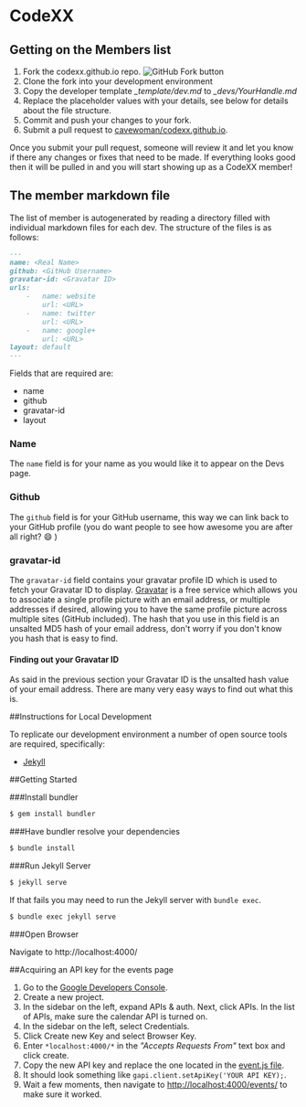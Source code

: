 # CodeXX

## Getting on the Members list

1. Fork the codexx.github.io repo.
  ![GitHub Fork button](http://i.imgur.com/0K2fyDs.png)
2. Clone the fork into your development environment
3. Copy the developer template _\_template/dev.md_ to _\_devs/YourHandle.md_
4. Replace the placeholder values with your details, see below for details about the file structure.
5. Commit and push your changes to your fork.
6. Submit a pull request to [cavewoman/codexx.github.io](https://github.com/cavewoman/codexx.github.io).

Once you submit your pull request, someone will review it and let you know if there any changes or fixes that need to be made.  If everything looks good then it will be pulled in and you will start showing up as a CodeXX member!

## The member markdown file

The list of member is autogenerated by reading a directory filled with individual markdown files for each dev.  The structure of the files is as follows:

``` md
---
name: <Real Name>
github: <GitHub Username>
gravatar-id: <Gravatar ID>
urls:
    -   name: website
        url: <URL>
    -   name: twitter
        url: <URL>
    -   name: google+
        url: <URL>
layout: default
---
```

Fields that are required are:
* name
* github
* gravatar-id
* layout

### Name

The ```name``` field is for your name as you would like it to appear on the Devs page.

### Github

The ```github``` field is for your GitHub username, this way we can link back to your GitHub profile (you do want people to see how awesome you are after all right? :smile: )

### gravatar-id

The ```gravatar-id``` field contains your gravatar profile ID which is used to fetch your Gravatar ID to display.  [Gravatar](https://en.gravatar.com/) is a free service which allows you to associate a single profile picture with an email address, or multiple addresses if desired,  allowing you to have the same profile picture across multiple sites (GitHub included).  The hash that you use in this field is an unsalted MD5 hash of your email address, don't worry if you don't know you hash that is easy to find.

#### Finding out your Gravatar ID

As said in the previous section your Gravatar ID is the unsalted hash value of your email address.  There are many very easy ways to find out what this is.

##Instructions for Local Development

To replicate our development environment a number of open source tools are required, specifically:

* [Jekyll](http://jekyllrb.com)

##Getting Started

###Install bundler

~~~ sh
$ gem install bundler
~~~

###Have bundler resolve your dependencies

~~~ sh
$ bundle install
~~~

###Run Jekyll Server

~~~ sh
$ jekyll serve
~~~

If that fails you may need to run the Jekyll server with `bundle exec`.

~~~ sh
$ bundle exec jekyll serve
~~~

###Open Browser

Navigate to http://localhost:4000/

##Acquiring an API key for the events page

1. Go to the [Google Developers Console](https://console.developers.google.com).
2. Create a new project.
3. In the sidebar on the left, expand APIs & auth. Next, click APIs. In the list of APIs, make sure the calendar API is turned on.
4. In the sidebar on the left, select Credentials.
5. Click Create new Key and select Browser Key.
6. Enter `*localhost:4000/*` in the *"Accepts Requests From"* text box and click create.
7. Copy the new API key and replace the one located in the [event.js file](assets/js/events.js).
8. It should look something like `gapi.client.setApiKey('YOUR API KEY);`.
9. Wait a few moments, then navigate to [http://localhost:4000/events/](http://localhost:4000/events/) to make sure it worked.
